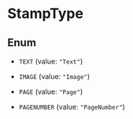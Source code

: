 
# StampType

## Enum


* `TEXT` (value: `"Text"`)

* `IMAGE` (value: `"Image"`)

* `PAGE` (value: `"Page"`)

* `PAGENUMBER` (value: `"PageNumber"`)



